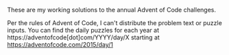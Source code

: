 These are my working solutions to the annual Advent of Code challenges.

Per the rules of Advent of Code, I can't distribute the problem text or puzzle inputs.  You can find the daily puzzles for each year at https://adventofcode[dot]com/YYYY/day/X starting at https://adventofcode.com/2015/day/1

